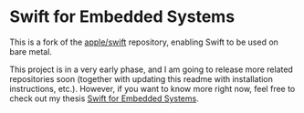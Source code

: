 # Swift for Embedded Systems

This is a fork of the [apple/swift](https://github.com/apple/swift) repository, enabling Swift to be used on bare metal.

This project is in a very early phase, and I am going to release more related repositories soon (together with updating this readme with installation instructions, etc.). However, if you want to know more right now, feel free to check out my thesis [Swift for Embedded Systems](https://dspace.cvut.cz/bitstream/handle/10467/82498/F8-DP-2019-Dragomirecky-Alan-thesis.pdf).
